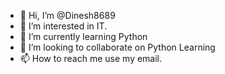 - 👋 Hi, I’m @Dinesh8689
- 👀 I’m interested in IT.
- 🌱 I’m currently learning Python
- 💞️ I’m looking to collaborate on Python Learning
- 📫 How to reach me use my email.

<!---
Dinesh8689/Dinesh8689 is a ✨ special ✨ repository because its `README.md` (this file) appears on your GitHub profile.
You can click the Preview link to take a look at your changes.
--->
